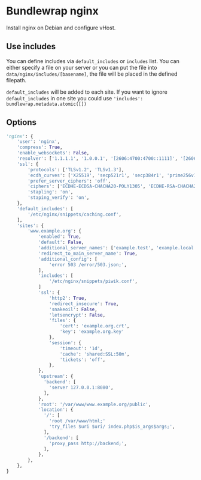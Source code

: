 # Bundlewrap nginx
Install nginx on Debian and configure vHost.

## Use includes
You can define includes via `default_includes` or `includes` list.
You can either specify a file on your server or you can put the file into `data/nginx/includes/[basename]`, the file will be placed in the defined filepath.

`default_includes` will be added to each site. If you want to ignore `default_includes` in one site you could use `'includes': bundlewrap.metadata.atomic([])`

## Options
```python
'nginx': {
	'user': 'nginx',
	'compress': True,
    'enable_websockets': False,
    'resolver': ['1.1.1.1', '1.0.0.1', '[2606:4700:4700::1111]', '[2606:4700:4700::1001]'],
    'ssl': {
        'protocols': ['TLSv1.2', 'TLSv1.3'],
        'ecdh_curves': ['X25519', 'secp521r1', 'secp384r1', 'prime256v1'],
        'prefer_server_ciphers': 'off',
        'ciphers': ['ECDHE-ECDSA-CHACHA20-POLY1305', 'ECDHE-RSA-CHACHA20-POLY1305', 'ECDHE-ECDSA-AES128-GCM-SHA256', 'ECDHE-RSA-AES128-GCM-SHA256', 'ECDHE-ECDSA-AES256-GCM-SHA384', 'ECDHE-RSA-AES256-GCM-SHA384', 'DHE-RSA-AES128-GCM-SHA256', 'DHE-RSA-AES256-GCM-SHA384', 'ECDHE-ECDSA-AES128-SHA256', 'ECDHE-RSA-AES128-SHA256', 'ECDHE-ECDSA-AES128-SHA', 'ECDHE-RSA-AES256-SHA384', 'ECDHE-RSA-AES128-SHA', 'ECDHE-ECDSA-AES256-SHA384', 'ECDHE-ECDSA-AES256-SHA', 'ECDHE-RSA-AES256-SHA', 'DHE-RSA-AES128-SHA256', 'DHE-RSA-AES128-SHA', 'DHE-RSA-AES256-SHA256', 'DHE-RSA-AES256-SHA', 'ECDHE-ECDSA-DES-CBC3-SHA', 'ECDHE-RSA-DES-CBC3-SHA', 'EDH-RSA-DES-CBC3-SHA', 'AES128-GCM-SHA256', 'AES256-GCM-SHA384', 'AES128-SHA256', 'AES256-SHA256', 'AES128-SHA', 'AES256-SHA', 'DES-CBC3-SHA', '!DSS'],
        'stapling': 'on',
        'staping_verify': 'on',
    },
    'default_includes': [
        '/etc/nginx/snippets/caching.conf',
    ],
    'sites': {
        'www.example.org': {
            'enabled': True,
            'default': False,
            'additional_server_names': ['example.test', 'example.local'],
            'redirect_to_main_server_name': True,
            'additional_config': [
                'error 503 /error/503.json;',
            ],
            'includes': [
                '/etc/nginx/snippets/piwik.conf',
            ]
            'ssl': {
                'http2': True,
                'redirect_insecure': True,
                'snakeoil': False,
                'letsencrypt': False,
                'files': {
                    'cert': 'example.org.crt',
                    'key': 'example.org.key'
                },
                'session': {
                    'timeout': '1d',
                    'cache': 'shared:SSL:50m',
                    'tickets': 'off',
                },
            },
            'upstream': {
              'backend': [
                'server 127.0.0.1:8080',
              ],
            },
            'root': '/var/www/www.example.org/public',
            'location': {
              '/': [
                'root /var/www/html;'
                'try_files $uri $uri/ index.php$is_args$args;',
              ],
              '/backend': [
                'proxy_pass http://backend;',
              ],
            },
        },
    },
}
```
